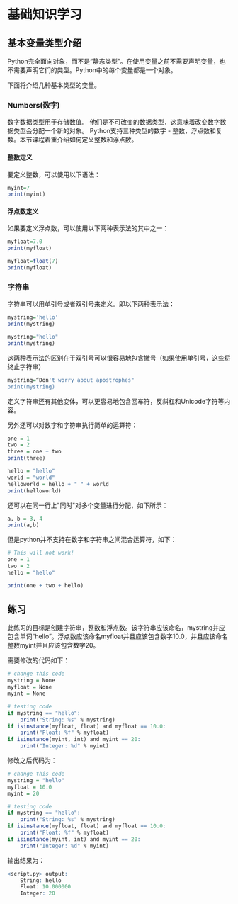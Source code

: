 # **基础知识学习**

## **基本变量类型介绍**

Python完全面向对象，而不是“静态类型”。在使用变量之前不需要声明变量，也不需要声明它们的类型。Python中的每个变量都是一个对象。

下面将介绍几种基本类型的变量。

### **Numbers(数字)**

数字数据类型用于存储数值。
他们是不可改变的数据类型，这意味着改变数字数据类型会分配一个新的对象。
Python支持三种类型的数字 - 整数，浮点数和复数。本节课程着重介绍如何定义整数和浮点数。

#### **整数定义**

要定义整数，可以使用以下语法：

```r
myint=7
print(myint)
```

#### **浮点数定义**

如果要定义浮点数，可以使用以下两种表示法的其中之一：

```r
myfloat=7.0
print(myfloat)

myfloat=float(7)
print(myfloat)
```

### **字符串**

字符串可以用单引号或者双引号来定义。即以下两种表示法：

```r
mystring='hello'
print(mystring)

mystring="hello"
print(mystring)
```

这两种表示法的区别在于双引号可以很容易地包含撇号（如果使用单引号，这些将终止字符串）

```r
mystring=“Don't worry about apostrophes"
print(mystring)
```

定义字符串还有其他变体，可以更容易地包含回车符，反斜杠和Unicode字符等内容。

另外还可以对数字和字符串执行简单的运算符：

```r
one = 1
two = 2
three = one + two
print(three)

hello = "hello"
world = "world"
helloworld = hello + " " + world
print(helloworld)
```

还可以在同一行上"同时"对多个变量进行分配，如下所示：

```r
a, b = 3, 4
print(a,b)
```

但是python并不支持在数字和字符串之间混合运算符，如下：

```r
# This will not work!
one = 1
two = 2
hello = "hello"

print(one + two + hello)
```

## **练习**

此练习的目标是创建字符串，整数和浮点数。该字符串应该命名，mystring并应包含单词“hello”。浮点数应该命名myfloat并且应该包含数字10.0，并且应该命名整数myint并且应该包含数字20。

需要修改的代码如下：

```r
# change this code
mystring = None
myfloat = None
myint = None

# testing code
if mystring == "hello":
    print("String: %s" % mystring)
if isinstance(myfloat, float) and myfloat == 10.0:
    print("Float: %f" % myfloat)
if isinstance(myint, int) and myint == 20:
    print("Integer: %d" % myint)
```

修改之后代码为：

```r
# change this code
mystring = "hello"
myfloat = 10.0
myint = 20

# testing code
if mystring == "hello":
    print("String: %s" % mystring)
if isinstance(myfloat, float) and myfloat == 10.0:
    print("Float: %f" % myfloat)
if isinstance(myint, int) and myint == 20:
    print("Integer: %d" % myint)
```

输出结果为：

```r
<script.py> output:
    String: hello
    Float: 10.000000
    Integer: 20
```
